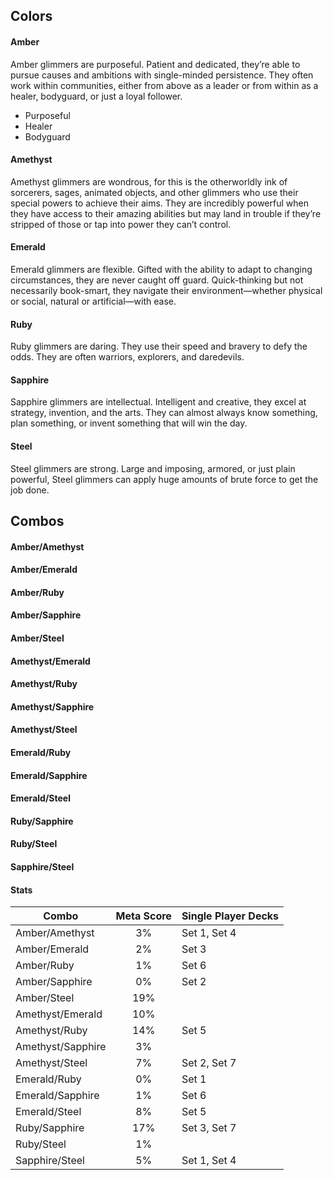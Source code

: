 ## Colors

#### Amber

Amber glimmers are purposeful. Patient and dedicated, they’re able to pursue causes and ambitions with single-minded persistence. They often work within communities, either from above as a leader or from within as a healer, bodyguard, or just a loyal follower.

- Purposeful
- Healer
- Bodyguard
#### Amethyst

Amethyst glimmers are wondrous, for this is the otherworldly ink of sorcerers, sages, animated objects, and other glimmers who use their special powers to achieve their aims. They are incredibly powerful when they have access to their amazing abilities but may land in trouble if they’re stripped of those or tap into power they can’t control.

#### Emerald

Emerald glimmers are flexible. Gifted with the ability to adapt to changing circumstances, they are never caught off guard. Quick-thinking but not necessarily book-smart, they navigate their environment—whether physical or social, natural or artificial—with ease.

#### Ruby

Ruby glimmers are daring. They use their speed and bravery to defy the odds. They are often warriors, explorers, and daredevils.

#### Sapphire
Sapphire glimmers are intellectual. Intelligent and creative, they excel at strategy, invention, and the arts. They can almost always know something, plan something, or invent something that will win the day.

#### Steel

Steel glimmers are strong. Large and imposing, armored, or just plain powerful, Steel glimmers can apply huge amounts of brute force to get the job done.

## Combos

#### Amber/Amethyst
#### Amber/Emerald
#### Amber/Ruby
#### Amber/Sapphire
#### Amber/Steel
#### Amethyst/Emerald
#### Amethyst/Ruby
#### Amethyst/Sapphire
#### Amethyst/Steel
#### Emerald/Ruby
#### Emerald/Sapphire
#### Emerald/Steel
#### Ruby/Sapphire
#### Ruby/Steel
#### Sapphire/Steel

#### Stats

| Combo             | Meta Score | Single Player Decks |
| ----------------- | :--------: | ------------------- |
| Amber/Amethyst    |     3%     | Set 1, Set 4        |
| Amber/Emerald     |     2%     | Set 3               |
| Amber/Ruby        |     1%     | Set 6               |
| Amber/Sapphire    |     0%     | Set 2               |
| Amber/Steel       |    19%     |                     |
| Amethyst/Emerald  |    10%     |                     |
| Amethyst/Ruby     |    14%     | Set 5               |
| Amethyst/Sapphire |     3%     |                     |
| Amethyst/Steel    |     7%     | Set 2, Set 7        |
| Emerald/Ruby      |     0%     | Set 1               |
| Emerald/Sapphire  |     1%     | Set 6               |
| Emerald/Steel     |     8%     | Set 5               |
| Ruby/Sapphire     |    17%     | Set 3, Set 7        |
| Ruby/Steel        |     1%     |                     |
| Sapphire/Steel    |     5%     | Set 1, Set 4        |
